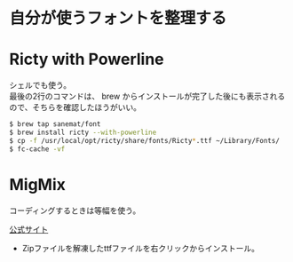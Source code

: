 自分が使うフォントを整理する
===

# Ricty with Powerline
シェルでも使う。  
最後の2行のコマンドは、 brew からインストールが完了した後にも表示されるので、そちらを確認したほうがいい。  

```bash
$ brew tap sanemat/font
$ brew install ricty --with-powerline
$ cp -f /usr/local/opt/ricty/share/fonts/Ricty*.ttf ~/Library/Fonts/
$ fc-cache -vf
```

# MigMix
コーディングするときは等幅を使う。

[公式サイト](https://mix-mplus-ipa.osdn.jp/migmix/)

- Zipファイルを解凍したttfファイルを右クリックからインストール。
